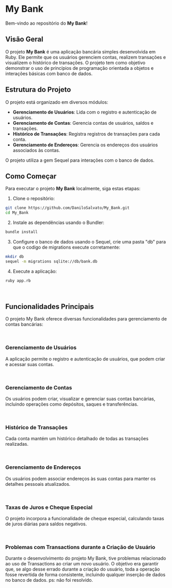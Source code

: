 # My Bank

Bem-vindo ao repositório do **My Bank**! 

## Visão Geral

O projeto **My Bank** é uma aplicação bancária simples desenvolvida em Ruby. Ele permite que os usuários gerenciem contas, realizem transações e visualizem o histórico de transações. O projeto tem como objetivo demonstrar o uso de princípios de programação orientada a objetos e interações básicas com banco de dados.

## Estrutura do Projeto

O projeto está organizado em diversos módulos:

- **Gerenciamento de Usuários**: Lida com o registro e autenticação de usuários.
- **Gerenciamento de Contas**: Gerencia contas de usuários, saldos e transações.
- **Histórico de Transações**: Registra registros de transações para cada conta.
- **Gerenciamento de Endereços**: Gerencia os endereços dos usuários associados às contas.

O projeto utiliza a gem Sequel para interações com o banco de dados.

## Como Começar

Para executar o projeto **My Bank** localmente, siga estas etapas:

1. Clone o repositório:
   
```sh
git clone https://github.com/DaniloSalvato/My_Bank.git
cd My_Bank
```

2. Instale as dependências usando o Bundler:
   
```sh
bundle install
```

3. Configure o banco de dados usando o Sequel, crie uma pasta "db" para que o codigo de migrations execute corretamente:

```sh
mkdir db
sequel -m migrations sqlite://db/bank.db
```

4. Execute a aplicação:

```sh
ruby app.rb
```
<br>

## Funcionalidades Principais
O projeto My Bank oferece diversas funcionalidades para gerenciamento de contas bancárias:

<br>

### Gerenciamento de Usuários
A aplicação permite o registro e autenticação de usuários, que podem criar e acessar suas contas.

<br>

### Gerenciamento de Contas
Os usuários podem criar, visualizar e gerenciar suas contas bancárias, incluindo operações como depósitos, saques e transferências.

<br>

### Histórico de Transações
Cada conta mantém um histórico detalhado de todas as transações realizadas.

<br>

### Gerenciamento de Endereços
Os usuários podem associar endereços às suas contas para manter os detalhes pessoais atualizados.

<br>

### Taxas de Juros e Cheque Especial
O projeto incorpora a funcionalidade de cheque especial, calculando taxas de juros diárias para saldos negativos.

<br>

### Problemas com Transactions durante a Criação de Usuário

Durante o desenvolvimento do projeto My Bank, tive problemas relacionado ao uso de Transactions ao criar um novo usuário. O objetivo era garantir que, se algo desse errado durante a criação do usuário, toda a operação fosse revertida de forma consistente, incluindo qualquer inserção de dados no banco de dados. ps: não foi resolvido.
